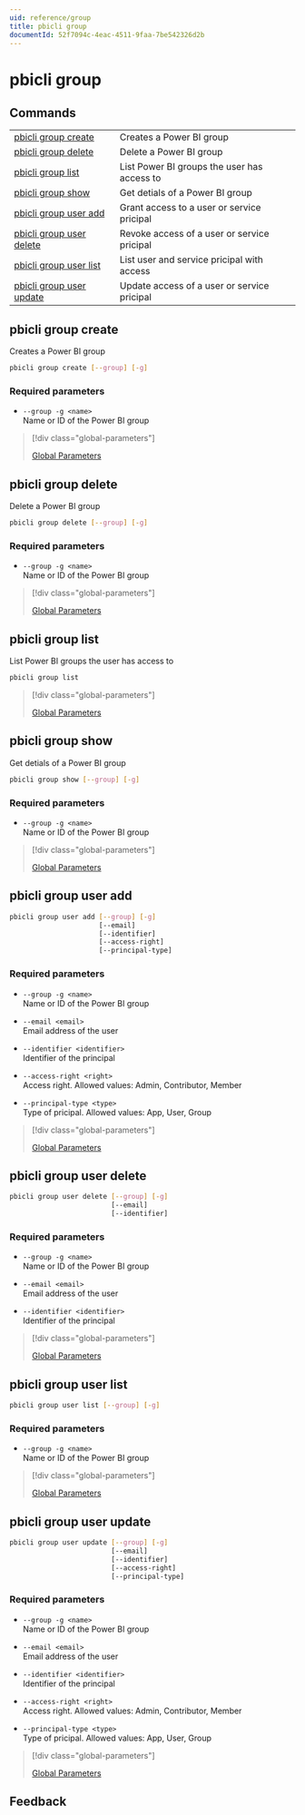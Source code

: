 ```yaml
---
uid: reference/group
title: pbicli group
documentId: 52f7094c-4eac-4511-9faa-7be542326d2b
---
```


# pbicli group

## Commands

|                                                       |                                             |
| ----------------------------------------------------- | ------------------------------------------- |
| [pbicli group create](#pbicli-group-create)           | Creates a Power BI group                    |
| [pbicli group delete](#pbicli-group-delete)           | Delete a Power BI group                     |
| [pbicli group list](#pbicli-group-list)               | List Power BI groups the user has access to |
| [pbicli group show](#pbicli-group-show)               | Get detials of a Power BI group             |
| [pbicli group user add](#pbicli-group-user-add)       | Grant access to a user or service pricipal  |
| [pbicli group user delete](#pbicli-group-user-delete) | Revoke access of a user or service pricipal |
| [pbicli group user list](#pbicli-group-user-list)     | List user and service pricipal with access  |
| [pbicli group user update](#pbicli-group-user-update) | Update access of a user or service pricipal |

## pbicli group create

Creates a Power BI group

```bash
pbicli group create [--group] [-g]
```

### Required parameters

-   `--group -g <name>`<br/>Name or ID of the Power BI group

> [!div class="global-parameters"]
>
> [Global Parameters](xref:global)

## pbicli group delete

Delete a Power BI group

```bash
pbicli group delete [--group] [-g]
```

### Required parameters

-   `--group -g <name>`<br/>Name or ID of the Power BI group

> [!div class="global-parameters"]
>
> [Global Parameters](xref:global)

## pbicli group list

List Power BI groups the user has access to

```bash
pbicli group list
```

> [!div class="global-parameters"]
>
> [Global Parameters](xref:global)

## pbicli group show

Get detials of a Power BI group

```bash
pbicli group show [--group] [-g]
```

### Required parameters

-   `--group -g <name>`<br/>Name or ID of the Power BI group

> [!div class="global-parameters"]
>
> [Global Parameters](xref:global)

## pbicli group user add

```bash
pbicli group user add [--group] [-g]
                      [--email]
                      [--identifier]
                      [--access-right]
                      [--principal-type]
```

### Required parameters

-   `--group -g <name>`<br/>Name or ID of the Power BI group

-   `--email <email>`<br/>Email address of the user

-   `--identifier <identifier>`<br/>Identifier of the principal

-   `--access-right <right>`<br/>Access right. Allowed values: Admin, Contributor, Member

-   `--principal-type <type>`<br/>Type of pricipal. Allowed values: App, User, Group

> [!div class="global-parameters"]
>
> [Global Parameters](xref:global)

## pbicli group user delete

```bash
pbicli group user delete [--group] [-g]
                         [--email]
                         [--identifier]
```

### Required parameters

-   `--group -g <name>`<br/>Name or ID of the Power BI group

-   `--email <email>`<br/>Email address of the user

-   `--identifier <identifier>`<br/>Identifier of the principal

> [!div class="global-parameters"]
>
> [Global Parameters](xref:global)

## pbicli group user list

```bash
pbicli group user list [--group] [-g]
```

### Required parameters

-   `--group -g <name>`<br/>Name or ID of the Power BI group

> [!div class="global-parameters"]
>
> [Global Parameters](xref:global)

## pbicli group user update

```bash
pbicli group user update [--group] [-g]
                         [--email]
                         [--identifier]
                         [--access-right]
                         [--principal-type]
```

### Required parameters

-   `--group -g <name>`<br/>Name or ID of the Power BI group

-   `--email <email>`<br/>Email address of the user

-   `--identifier <identifier>`<br/>Identifier of the principal

-   `--access-right <right>`<br/>Access right. Allowed values: Admin, Contributor, Member

-   `--principal-type <type>`<br/>Type of pricipal. Allowed values: App, User, Group

> [!div class="global-parameters"]
>
> [Global Parameters](xref:global)

## Feedback
